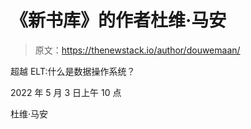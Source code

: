# 《新书库》的作者杜维·马安

> 原文：<https://thenewstack.io/author/douwemaan/>

超越 ELT:什么是数据操作系统？

2022 年 5 月 3 日上午 10 点

杜维·马安